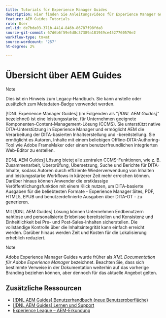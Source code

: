 ```yaml
---
title: Tutorials für Experience Manager Guides
description: Hier finden Sie Anleitungsvideos für Experience Manager Guides (früher XML Documentation für Adobe Experience Manager). Erfahren Sie mehr über die native DITA-Unterstützung und das strukturierte Authoring in Experience Manager.
feature: AEM Guides Tutorials
role: User
exl-id: de7bda03-371b-4414-846b-86787f98fda8
source-git-commit: 67d6b6f59e5d8c37389a181949ce4527760576e2
workflow-type: tm+mt
source-wordcount: '257'
ht-degree: 2%

---
```


# Übersicht über AEM Guides

>[!NOTE]
>
>Dies ist ein Hinweis zum Legacy-Handbuch. Sie kann anstelle oder zusätzlich zum Metadaten-Badge verwendet werden.

[!DNL Experience Manager Guides] (im Folgenden als &quot;_[!DNL AEM Guides]_&quot; bezeichnet) ist eine leistungsstarke, für Unternehmen geeignete Komponenten-Content-Management-Lösung (CCMS). Sie unterstützt native DITA-Unterstützung in Experience Manager und ermöglicht AEM die Verarbeitung der DITA-basierten Inhaltserstellung und -bereitstellung. Sie ermöglicht es Autoren, Inhalte mit einem beliebigen Offline-DITA-Authoring-Tool wie Adobe FrameMaker oder einem benutzerfreundlichen integrierten Web-Editor zu erstellen.

[!DNL AEM Guides] Lösung bietet alle zentralen CCMS-Funktionen, wie z. B. Zusammenarbeit, Überprüfung, Übersetzung, Suche und Berichte für DITA-Inhalte, sodass Autoren durch effiziente Wiederverwendung von Inhalten und leistungsstarke Workflows in kürzerer Zeit mehr erreichen können. Darüber hinaus können Anwender die erstklassige Veröffentlichungsfunktion mit einem Klick nutzen, um DITA-basierte Ausgaben für die beliebtesten Formate - Experience Manager Sites, PDF, HTML5, EPUB und benutzerdefinierte Ausgaben über DITA-OT - zu generieren.

Mit [!DNL AEM Guides] Lösung können Unternehmen Endbenutzern nahtlose und personalisierte Erlebnisse bereitstellen und Konsistenz und Einheitlichkeit bei Pre- und Post-Sales-Inhalten sicherstellen. Die vollständige Kontrolle über die Inhaltsintegrität kann einfach erreicht werden. Darüber hinaus werden Zeit und Kosten für die Lokalisierung erheblich reduziert.

>[!NOTE]
> 
> Adobe Experience Manager Guides wurde früher als _XML Documentation für Adobe Experience Manager_ bezeichnet. Beachten Sie, dass sich bestimmte Verweise in der Dokumentation weiterhin auf das vorherige Branding beziehen können, aber dennoch für das aktuelle Angebot gelten.

<!--

Dummy links cause validation to fail

## Staff Picks

<table>
<tr>
  <td>
    <a href="#">
      <img alt="400 x 225px" src="myimage.png" />
    </a>
    <div>
      <a href="#">
    <strong>Enablement Content 1</strong>
    </a>
    </div>
    <p>
    <em>A brief description of enablement content.</em>
    <p>
  </td>
   <td>
    <a href="#">
      <img alt="400 x 225px" src="myimage.png" />
    </a>
    <div>
      <a href="#">
    <strong>Enablement Content 1</strong>
    </a>
    </div>
    <p>
    <em>A brief description of enablement content.</em>
    <p>
  </td>
  <td>
    <a href="#">
      <img alt="400 x 225px" src="myimage.png" />
    </a>
    <div>
      <a href="#">
    <strong>Enablement Content 1</strong>
    </a>
    </div>
    <p>
    <em>A brief description of enablement content.</em>
    <p>
  </td>
</tr>
</table>

-->


## Zusätzliche Ressourcen

* [[!DNL AEM Guides] Benutzerhandbuch (neue Benutzeroberfläche)](https://experienceleague.adobe.com/en/docs/experience-manager-guides/using/overview)
* [[!DNL AEM Guides] Lernen und Support](https://helpx.adobe.com/support/xml-documentation-for-experience-manager.html)
* [Experience League – AEM-Erkundung](https://business.adobe.com/de/products/experience-manager/adobe-experience-manager.html)
